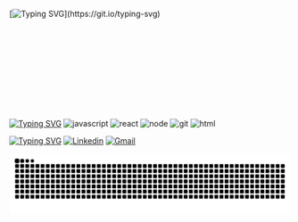 [![Typing SVG](https://readme-typing-svg.herokuapp.com/?color=fff&size=35&center=true&vCenter=true&duration=3900&width=1000&pause=750&lines=Hey,+my+name+is+Vítor+👋;I'm+from+Brazil,+SP🌎;I'm+a+Software+Developer+👨‍💻.)](https://git.io/typing-svg)

<!--
**Caulicons/Caulicons** is a ✨ _special_ ✨ repository because its `README.md` (this file) appears on your GitHub profile.

Here are some ideas to get you started:

- 🔭 I’m currently working on ...
- 🌱 I’m currently learning ...
- 👯 I’m looking to collaborate on ...
- 🤔 I’m looking for help with ...
- 💬 Ask me about ...
- 📫 How to reach me: ...
- 😄 Pronouns: ...
- ⚡ Fun fact: ...
-->

<h1 style="margin-top: 180px"></h1>

[![Typing SVG](https://readme-typing-svg.herokuapp.com/?color=fff&size=27&left=true&vCenter=true&width=1000&height=66&duration=5000&pause=6000&lines=My+Skills)](https://git.io/typing-svg)
![javascript](https://img.shields.io/badge/JavaScript-F7DF1E?style=for-the-badge&logo=javascript&logoColor=black)
![react](https://img.shields.io/badge/React-20232A?style=for-the-badge&logo=react&logoColor=61DAFB)
![node](https://img.shields.io/badge/Node.js-43853D?style=for-the-badge&logo=node.js&logoColor=white)
![git](https://img.shields.io/badge/GIT-E44C30?style=for-the-badge&logo=git&logoColor=white)
![html](https://img.shields.io/badge/HTML5-E34F26?style=for-the-badge&logo=html5&logoColor=white)
          
[![Typing SVG](https://readme-typing-svg.herokuapp.com/?color=fff&size=27&left=true&vCenter=true&width=1000&height=54&lines=Follow+me)](https://git.io/typing-svg)
[![Linkedin](https://img.shields.io/badge/LinkedIn-0077B5?style=for-the-badge&logo=linkedin&logoColor=white)](https://www.linkedin.com/in/vitor-oliveira-7aa003238/)
[![Gmail](https://img.shields.io/badge/Gmail-D14836?style=for-the-badge&logo=gmail&logoColor=white)](mailto:caulicons.jobs@gmail.com)

![Snake animation](https://raw.githubusercontent.com/caulicons/caulicons/output/github-contribution-grid-snake-dark.svg)
